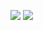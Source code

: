 ![](http://sparkdev.centralaz.com:8080/buildStatus/icon?job=Rock&.png)
![](http://www.katesprague.codes:8080/job/Demo/badge/icon!|http://www.katesprague.codes:8080/job/Demo.png)
